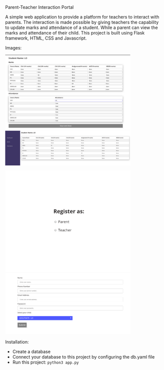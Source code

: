 Parent-Teacher Interaction Portal

A simple web application to provide a platform for teachers to interact with parents. The interaction is made possible by giving teachers the capability to update marks and attendance of a student. While a parent can view the marks and attendance of their child. This project is built using Flask framework, HTML, CSS and Javascript. 

Images:

<img src="https://github.com/nishant-boro/parent-teacher-interaction-portal/blob/master/dashboard_teacher.png" width="400"> <img src="https://github.com/nishant-boro/parent-teacher-interaction-portal/blob/master/student_dashboard.png" width="400">

<img src="https://github.com/nishant-boro/parent-teacher-interaction-portal/blob/master/registration.png" width="400"> <img src="https://github.com/nishant-boro/parent-teacher-interaction-portal/blob/master/register_parent.png" width="400">

Installation:

- Create a database
- Connect your database to this project by configuring the db.yaml file
- Run this project: ``` python3 app.py ```
